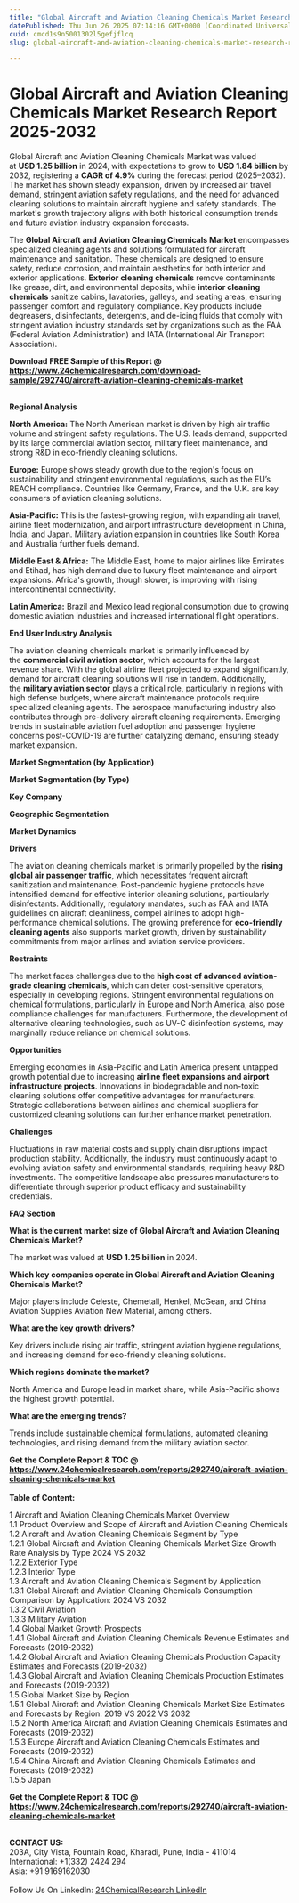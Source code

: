 ```yaml
---
title: "Global Aircraft and Aviation Cleaning Chemicals Market Research Report 2025-2032"
datePublished: Thu Jun 26 2025 07:14:16 GMT+0000 (Coordinated Universal Time)
cuid: cmcd1s9n5001302l5gefjflcq
slug: global-aircraft-and-aviation-cleaning-chemicals-market-research-report-2025-2032

---
```


# Global Aircraft and Aviation Cleaning Chemicals Market Research Report 2025-2032

<p>Global Aircraft and Aviation Cleaning Chemicals Market was valued at <strong>USD 1.25 billion</strong> in 2024, with expectations to grow to <strong>USD 1.84 billion</strong> by 2032, registering a <strong>CAGR of 4.9%</strong> during the forecast period (2025–2032). The market has shown steady expansion, driven by increased air travel demand, stringent aviation safety regulations, and the need for advanced cleaning solutions to maintain aircraft hygiene and safety standards. The market's growth trajectory aligns with both historical consumption trends and future aviation industry expansion forecasts.</p><p>
</p><p>The <strong>Global Aircraft and Aviation Cleaning Chemicals Market</strong> encompasses specialized cleaning agents and solutions formulated for aircraft maintenance and sanitation. These chemicals are designed to ensure safety, reduce corrosion, and maintain aesthetics for both interior and exterior applications. <strong>Exterior cleaning chemicals</strong> remove contaminants like grease, dirt, and environmental deposits, while <strong>interior cleaning chemicals</strong> sanitize cabins, lavatories, galleys, and seating areas, ensuring passenger comfort and regulatory compliance. Key products include degreasers, disinfectants, detergents, and de-icing fluids that comply with stringent aviation industry standards set by organizations such as the FAA (Federal Aviation Administration) and IATA (International Air Transport Association).</p><div><b>Download FREE Sample of this Report @ 
            <a href="https://www.24chemicalresearch.com/download-sample/292740/aircraft-aviation-cleaning-chemicals-market">
            https://www.24chemicalresearch.com/download-sample/292740/aircraft-aviation-cleaning-chemicals-market</a></b></div><br><p>
<strong>Regional Analysis</strong></p><p>
</p><p><strong>North America:</strong> The North American market is driven by high air traffic volume and stringent safety regulations. The U.S. leads demand, supported by its large commercial aviation sector, military fleet maintenance, and strong R&amp;D in eco-friendly cleaning solutions.</p><p>
</p><p><strong>Europe:</strong> Europe shows steady growth due to the region's focus on sustainability and stringent environmental regulations, such as the EU’s REACH compliance. Countries like Germany, France, and the U.K. are key consumers of aviation cleaning solutions.</p><p>
</p><p><strong>Asia-Pacific:</strong> This is the fastest-growing region, with expanding air travel, airline fleet modernization, and airport infrastructure development in China, India, and Japan. Military aviation expansion in countries like South Korea and Australia further fuels demand.</p><p>
</p><p><strong>Middle East &amp; Africa:</strong> The Middle East, home to major airlines like Emirates and Etihad, has high demand due to luxury fleet maintenance and airport expansions. Africa's growth, though slower, is improving with rising intercontinental connectivity.</p><p>
</p><p><strong>Latin America:</strong> Brazil and Mexico lead regional consumption due to growing domestic aviation industries and increased international flight operations.</p><p>
<strong>End User Industry Analysis</strong></p><p>
</p><p>The aviation cleaning chemicals market is primarily influenced by the <strong>commercial civil aviation sector</strong>, which accounts for the largest revenue share. With the global airline fleet projected to expand significantly, demand for aircraft cleaning solutions will rise in tandem. Additionally, the <strong>military aviation sector</strong> plays a critical role, particularly in regions with high defense budgets, where aircraft maintenance protocols require specialized cleaning agents. The aerospace manufacturing industry also contributes through pre-delivery aircraft cleaning requirements. Emerging trends in sustainable aviation fuel adoption and passenger hygiene concerns post-COVID-19 are further catalyzing demand, ensuring steady market expansion.</p><p>
<strong>Market Segmentation (by Application)</strong></p><p>
</p><p>
<strong>Market Segmentation (by Type)</strong></p><p>
</p><p>
<strong>Key Company</strong></p><p>
</p><p>
<strong>Geographic Segmentation</strong></p><p>
</p><p>
<strong>Market Dynamics</strong></p><p>
<strong>Drivers</strong></p><p>
</p><p>The aviation cleaning chemicals market is primarily propelled by the <strong>rising global air passenger traffic</strong>, which necessitates frequent aircraft sanitization and maintenance. Post-pandemic hygiene protocols have intensified demand for effective interior cleaning solutions, particularly disinfectants. Additionally, regulatory mandates, such as FAA and IATA guidelines on aircraft cleanliness, compel airlines to adopt high-performance chemical solutions. The growing preference for <strong>eco-friendly cleaning agents</strong> also supports market growth, driven by sustainability commitments from major airlines and aviation service providers.</p><p>
<strong>Restraints</strong></p><p>
</p><p>The market faces challenges due to the <strong>high cost of advanced aviation-grade cleaning chemicals</strong>, which can deter cost-sensitive operators, especially in developing regions. Stringent environmental regulations on chemical formulations, particularly in Europe and North America, also pose compliance challenges for manufacturers. Furthermore, the development of alternative cleaning technologies, such as UV-C disinfection systems, may marginally reduce reliance on chemical solutions.</p><p>
<strong>Opportunities</strong></p><p>
</p><p>Emerging economies in Asia-Pacific and Latin America present untapped growth potential due to increasing <strong>airline fleet expansions and airport infrastructure projects</strong>. Innovations in biodegradable and non-toxic cleaning solutions offer competitive advantages for manufacturers. Strategic collaborations between airlines and chemical suppliers for customized cleaning solutions can further enhance market penetration.</p><p>
<strong>Challenges</strong></p><p>
</p><p>Fluctuations in raw material costs and supply chain disruptions impact production stability. Additionally, the industry must continuously adapt to evolving aviation safety and environmental standards, requiring heavy R&amp;D investments. The competitive landscape also pressures manufacturers to differentiate through superior product efficacy and sustainability credentials.</p><p>
<strong>FAQ Section</strong></p><p>
</p><p><strong>What is the current market size of Global Aircraft and Aviation Cleaning Chemicals Market?</strong></p><p>
</p><p>The market was valued at <strong>USD 1.25 billion</strong> in 2024.</p><p>
</p><p><strong>Which key companies operate in Global Aircraft and Aviation Cleaning Chemicals Market?</strong></p><p>
</p><p>Major players include Celeste, Chemetall, Henkel, McGean, and China Aviation Supplies Aviation New Material, among others.</p><p>
</p><p><strong>What are the key growth drivers?</strong></p><p>
</p><p>Key drivers include rising air traffic, stringent aviation hygiene regulations, and increasing demand for eco-friendly cleaning solutions.</p><p>
</p><p><strong>Which regions dominate the market?</strong></p><p>
</p><p>North America and Europe lead in market share, while Asia-Pacific shows the highest growth potential.</p><p>
</p><p><strong>What are the emerging trends?</strong></p><p>
</p><p>Trends include sustainable chemical formulations, automated cleaning technologies, and rising demand from the military aviation sector.</p>

<div><b>Get the Complete Report & TOC @ 
            <a href="https://www.24chemicalresearch.com/reports/292740/aircraft-aviation-cleaning-chemicals-market">
            https://www.24chemicalresearch.com/reports/292740/aircraft-aviation-cleaning-chemicals-market</a></b></div><br>
            <b>Table of Content:</b><p>1 Aircraft and Aviation Cleaning Chemicals Market Overview<br />
    1.1 Product Overview and Scope of Aircraft and Aviation Cleaning Chemicals<br />
    1.2 Aircraft and Aviation Cleaning Chemicals Segment by Type<br />
        1.2.1 Global Aircraft and Aviation Cleaning Chemicals Market Size Growth Rate Analysis by Type 2024 VS 2032<br />
        1.2.2 Exterior Type<br />
        1.2.3 Interior Type<br />
    1.3 Aircraft and Aviation Cleaning Chemicals Segment by Application<br />
        1.3.1 Global Aircraft and Aviation Cleaning Chemicals Consumption Comparison by Application: 2024 VS 2032<br />
        1.3.2 Civil Aviation<br />
        1.3.3 Military Aviation<br />
    1.4 Global Market Growth Prospects<br />
        1.4.1 Global Aircraft and Aviation Cleaning Chemicals Revenue Estimates and Forecasts (2019-2032)<br />
        1.4.2 Global Aircraft and Aviation Cleaning Chemicals Production Capacity Estimates and Forecasts (2019-2032)<br />
        1.4.3 Global Aircraft and Aviation Cleaning Chemicals Production Estimates and Forecasts (2019-2032)<br />
    1.5 Global Market Size by Region<br />
        1.5.1 Global Aircraft and Aviation Cleaning Chemicals Market Size Estimates and Forecasts by Region: 2019 VS 2022 VS 2032<br />
        1.5.2 North America Aircraft and Aviation Cleaning Chemicals Estimates and Forecasts (2019-2032)<br />
        1.5.3 Europe Aircraft and Aviation Cleaning Chemicals Estimates and Forecasts (2019-2032)<br />
        1.5.4 China Aircraft and Aviation Cleaning Chemicals Estimates and Forecasts (2019-2032)<br />
        1.5.5 Japan </p>

<div><b>Get the Complete Report & TOC @ 
            <a href="https://www.24chemicalresearch.com/reports/292740/aircraft-aviation-cleaning-chemicals-market">
            https://www.24chemicalresearch.com/reports/292740/aircraft-aviation-cleaning-chemicals-market</a></b></div><br>

<b>CONTACT US:</b><br>
            203A, City Vista, Fountain Road, Kharadi, Pune, India - 411014<br>
            International: +1(332) 2424 294<br>
            Asia: +91 9169162030 <br><br>
            Follow Us On LinkedIn: <a href="https://www.linkedin.com/company/24chemicalresearch/">24ChemicalResearch LinkedIn</a>